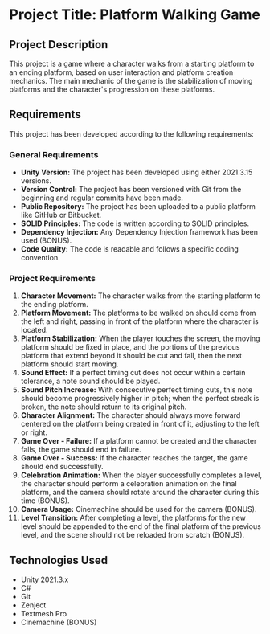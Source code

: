 # Project Title: Platform Walking Game

## Project Description
This project is a game where a character walks from a starting platform to an ending platform, based on user interaction and platform creation mechanics. The main mechanic of the game is the stabilization of moving platforms and the character's progression on these platforms.

## Requirements
This project has been developed according to the following requirements:

### General Requirements
- **Unity Version:** The project has been developed using either 2021.3.15 versions.
- **Version Control:** The project has been versioned with Git from the beginning and regular commits have been made.
- **Public Repository:** The project has been uploaded to a public platform like GitHub or Bitbucket.
- **SOLID Principles:** The code is written according to SOLID principles.
- **Dependency Injection:** Any Dependency Injection framework has been used (BONUS).
- **Code Quality:** The code is readable and follows a specific coding convention.

### Project Requirements
1. **Character Movement:** The character walks from the starting platform to the ending platform.
2. **Platform Movement:** The platforms to be walked on should come from the left and right, passing in front of the platform where the character is located.
3. **Platform Stabilization:** When the player touches the screen, the moving platform should be fixed in place, and the portions of the previous platform that extend beyond it should be cut and fall, then the next platform should start moving.
4. **Sound Effect:** If a perfect timing cut does not occur within a certain tolerance, a note sound should be played.
5. **Sound Pitch Increase:** With consecutive perfect timing cuts, this note should become progressively higher in pitch; when the perfect streak is broken, the note should return to its original pitch.
6. **Character Alignment:** The character should always move forward centered on the platform being created in front of it, adjusting to the left or right.
7. **Game Over - Failure:** If a platform cannot be created and the character falls, the game should end in failure.
8. **Game Over - Success:** If the character reaches the target, the game should end successfully.
9. **Celebration Animation:** When the player successfully completes a level, the character should perform a celebration animation on the final platform, and the camera should rotate around the character during this time (BONUS).
10. **Camera Usage:** Cinemachine should be used for the camera (BONUS).
11. **Level Transition:** After completing a level, the platforms for the new level should be appended to the end of the final platform of the previous level, and the scene should not be reloaded from scratch (BONUS).

## Technologies Used
- Unity 2021.3.x
- C#
- Git
- Zenject
- Textmesh Pro
- Cinemachine (BONUS)
